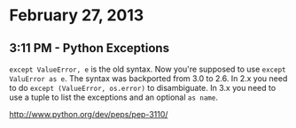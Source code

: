 # February 27, 2013

## 3:11 PM - Python Exceptions

`except ValueError, e` is the old syntax. Now you're supposed to use `except
ValuError as e`. The syntax was backported from 3.0 to 2.6. In 2.x you need to
do `except (ValueError, os.error)` to disambiguate. In 3.x you need to use a
tuple to list the exceptions and an optional `as name`.

http://www.python.org/dev/peps/pep-3110/
